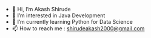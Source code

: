 - 👋 Hi, I’m Akash Shirude
- 👀 I’m interested in Java Development 
- 🌱 I’m currently learning Python for Data Science 
- 📫 How to reach me : shirudeakash2000@gmail.com
<!---
ShirudeAkash/ShirudeAkash is a ✨ special ✨ repository because its `README.md` (this file) appears on your GitHub profile.
You can click the Preview link to take a look at your changes.
--->
